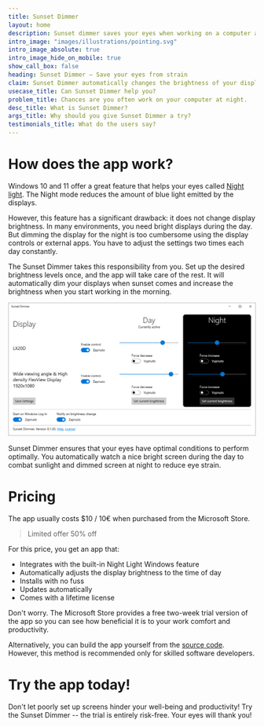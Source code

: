 ```yaml
---
title: Sunset Dimmer
layout: home
description: Sunset dimmer saves your eyes when working on a computer at night. The app automatically changes the brightness of your displays at sunset and sunrise to match the environment's light conditions. 
intro_image: "images/illustrations/pointing.svg"
intro_image_absolute: true
intro_image_hide_on_mobile: true
show_call_box: false
heading: Sunset Dimmer – Save your eyes from strain
claim: Sunset Dimmer automatically changes the brightness of your displays at sunset and sunrise to match the environment's light conditions.
usecase_title: Can Sunset Dimmer help you?
problem_title: Chances are you often work on your computer at night.
desc_title: What is Sunset Dimmer?
args_title: Why should you give Sunset Dimmer a try?
testimonials_title: What do the users say?
---
```


# How does the app work?

Windows 10 and 11 offer a great feature that helps your eyes called [Night light](https://support.microsoft.com/en-us/windows/set-your-display-for-night-time-in-windows-18fe903a-e0a1-8326-4c68-fd23d7aaf136). The Night mode reduces the amount of blue light emitted by the displays.

However, this feature has a significant drawback: it does not change display brightness. In many environments, you need bright displays during the day. But dimming the display for the night is too cumbersome using the display controls or external apps. You have to adjust the settings two times each day constantly.

The Sunset Dimmer takes this responsibility from you. Set up the desired brightness levels once, and the app will take care of the rest. It will automatically dim your displays when sunset comes and increase the brightness when you start working in the morning.

[![Screenshot](./images/screenshot.png)](./images/screenshot.png)

Sunset Dimmer ensures that your eyes have optimal conditions to perform optimally. You automatically watch a nice bright screen during the day to combat sunlight and dimmed screen at night to reduce eye strain.

# Pricing

The app usually costs  $10 / 10€ when purchased from the Microsoft Store.

> Limited offer 50% off

For this price, you get an app that:

- Integrates with the built-in Night Light Windows feature
- Automatically adjusts the display brightness to the time of day
- Installs with no fuss
- Updates automatically
- Comes with a lifetime license

Don't worry. The Microsoft Store provides a free two-week trial version of the app so you can see how beneficial it is to your work comfort and productivity.

Alternatively, you can build the app yourself from the [source code](https://github.com/oookoook/NighttimeDisplayDimmer). However, this method is recommended only for skilled software developers.

# Try the app today!

Don't let poorly set up screens hinder your well-being and productivity! Try the Sunset Dimmer -- the trial is entirely risk-free. Your eyes will thank you!



